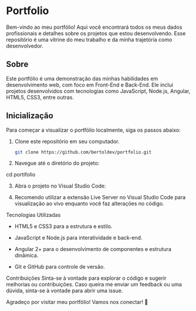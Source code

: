 # Portfolio

Bem-vindo ao meu portfólio! Aqui você encontrará todos os meus dados profissionais e detalhes sobre os projetos que estou desenvolvendo. Esse repositório é uma vitrine do meu trabalho e da minha trajetória como desenvolvedor.

## Sobre

Este portfólio é uma demonstração das minhas habilidades em desenvolvimento web, com foco em Front-End e Back-End. Ele inclui projetos desenvolvidos com tecnologias como JavaScript, Node.js, Angular, HTML5, CSS3, entre outras. 

## Inicialização

Para começar a visualizar o portfólio localmente, siga os passos abaixo:

1. Clone este repositório em seu computador.
   ```bash
   git clone https://github.com/bertoldev/portfolio.git

2. Navegue até o diretório do projeto:

cd portifolio

3. Abra o projeto no Visual Studio Code:

4. Recomendo utilizar a extensão Live Server no Visual Studio Code para visualização ao vivo enquanto você faz alterações no código.


Tecnologias Utilizadas
- HTML5 e CSS3 para a estrutura e estilo.

- JavaScript e Node.js para interatividade e back-end.

- Angular 2+ para o desenvolvimento de componentes e estrutura dinâmica.

- Git e GitHub para controle de versão.



Contribuições
Sinta-se à vontade para explorar o código e sugerir melhorias ou contribuições. Caso queira me enviar um feedback ou uma dúvida, sinta-se à vontade para abrir uma issue.

Agradeço por visitar meu portfólio! Vamos nos conectar! 🚀